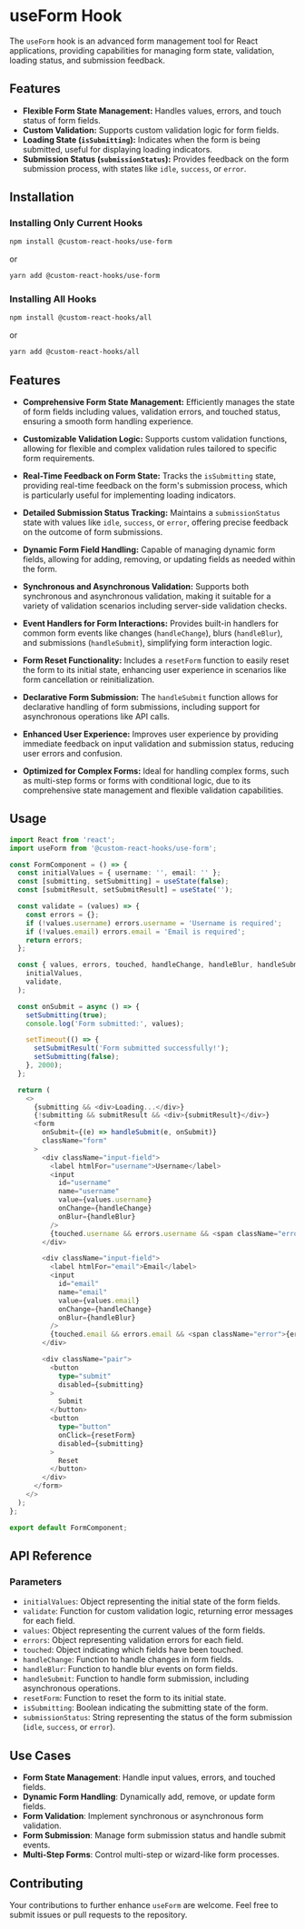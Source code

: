 # useForm Hook

The `useForm` hook is an advanced form management tool for React applications, providing capabilities for managing form state, validation, loading status, and submission feedback.

## Features

- **Flexible Form State Management:** Handles values, errors, and touch status of form fields.
- **Custom Validation:** Supports custom validation logic for form fields.
- **Loading State (`isSubmitting`):** Indicates when the form is being submitted, useful for displaying loading indicators.
- **Submission Status (`submissionStatus`):** Provides feedback on the form submission process, with states like `idle`, `success`, or `error`.

## Installation

### Installing Only Current Hooks

```bash
npm install @custom-react-hooks/use-form
```

or

```bash
yarn add @custom-react-hooks/use-form
```

### Installing All Hooks

```sh
npm install @custom-react-hooks/all
```

or

```sh
yarn add @custom-react-hooks/all
```

## Features

- **Comprehensive Form State Management:** Efficiently manages the state of form fields including values, validation errors, and touched status, ensuring a smooth form handling experience.

- **Customizable Validation Logic:** Supports custom validation functions, allowing for flexible and complex validation rules tailored to specific form requirements.

- **Real-Time Feedback on Form State:** Tracks the `isSubmitting` state, providing real-time feedback on the form's submission process, which is particularly useful for implementing loading indicators.

- **Detailed Submission Status Tracking:** Maintains a `submissionStatus` state with values like `idle`, `success`, or `error`, offering precise feedback on the outcome of form submissions.

- **Dynamic Form Field Handling:** Capable of managing dynamic form fields, allowing for adding, removing, or updating fields as needed within the form.

- **Synchronous and Asynchronous Validation:** Supports both synchronous and asynchronous validation, making it suitable for a variety of validation scenarios including server-side validation checks.

- **Event Handlers for Form Interactions:** Provides built-in handlers for common form events like changes (`handleChange`), blurs (`handleBlur`), and submissions (`handleSubmit`), simplifying form interaction logic.

- **Form Reset Functionality:** Includes a `resetForm` function to easily reset the form to its initial state, enhancing user experience in scenarios like form cancellation or reinitialization.

- **Declarative Form Submission:** The `handleSubmit` function allows for declarative handling of form submissions, including support for asynchronous operations like API calls.

- **Enhanced User Experience:** Improves user experience by providing immediate feedback on input validation and submission status, reducing user errors and confusion.

- **Optimized for Complex Forms:** Ideal for handling complex forms, such as multi-step forms or forms with conditional logic, due to its comprehensive state management and flexible validation capabilities.

## Usage

```typescript
import React from 'react';
import useForm from '@custom-react-hooks/use-form';

const FormComponent = () => {
  const initialValues = { username: '', email: '' };
  const [submitting, setSubmitting] = useState(false);
  const [submitResult, setSubmitResult] = useState('');

  const validate = (values) => {
    const errors = {};
    if (!values.username) errors.username = 'Username is required';
    if (!values.email) errors.email = 'Email is required';
    return errors;
  };

  const { values, errors, touched, handleChange, handleBlur, handleSubmit, resetForm } = useForm(
    initialValues,
    validate,
  );

  const onSubmit = async () => {
    setSubmitting(true);
    console.log('Form submitted:', values);

    setTimeout(() => {
      setSubmitResult('Form submitted successfully!');
      setSubmitting(false);
    }, 2000);
  };

  return (
    <>
      {submitting && <div>Loading...</div>}
      {!submitting && submitResult && <div>{submitResult}</div>}
      <form
        onSubmit={(e) => handleSubmit(e, onSubmit)}
        className="form"
      >
        <div className="input-field">
          <label htmlFor="username">Username</label>
          <input
            id="username"
            name="username"
            value={values.username}
            onChange={handleChange}
            onBlur={handleBlur}
          />
          {touched.username && errors.username && <span className="error">{errors.username}</span>}
        </div>

        <div className="input-field">
          <label htmlFor="email">Email</label>
          <input
            id="email"
            name="email"
            value={values.email}
            onChange={handleChange}
            onBlur={handleBlur}
          />
          {touched.email && errors.email && <span className="error">{errors.email}</span>}
        </div>

        <div className="pair">
          <button
            type="submit"
            disabled={submitting}
          >
            Submit
          </button>
          <button
            type="button"
            onClick={resetForm}
            disabled={submitting}
          >
            Reset
          </button>
        </div>
      </form>
    </>
  );
};

export default FormComponent;
```

## API Reference

### Parameters

- `initialValues`: Object representing the initial state of the form fields.
- `validate`: Function for custom validation logic, returning error messages for each field.
- `values`: Object representing the current values of the form fields.
- `errors`: Object representing validation errors for each field.
- `touched`: Object indicating which fields have been touched.
- `handleChange`: Function to handle changes in form fields.
- `handleBlur`: Function to handle blur events on form fields.
- `handleSubmit`: Function to handle form submission, including asynchronous operations.
- `resetForm`: Function to reset the form to its initial state.
- `isSubmitting`: Boolean indicating the submitting state of the form.
- `submissionStatus`: String representing the status of the form submission (`idle`, `success`, or `error`).

## Use Cases

- **Form State Management**: Handle input values, errors, and touched fields.
- **Dynamic Form Handling**: Dynamically add, remove, or update form fields.
- **Form Validation**: Implement synchronous or asynchronous form validation.
- **Form Submission**: Manage form submission status and handle submit events.
- **Multi-Step Forms**: Control multi-step or wizard-like form processes.

## Contributing

Your contributions to further enhance `useForm` are welcome. Feel free to submit issues or pull requests to the repository.
